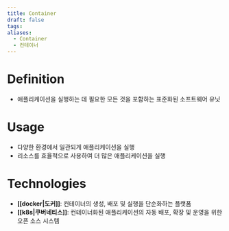 ```yaml
---
title: Container
draft: false
tags:
aliases:
  - Container
  - 컨테이너
---
```


# Definition
- 애플리케이션을 실행하는 데 필요한 모든 것을 포함하는 표준화된 소프트웨어 유닛

# Usage
- 다양한 환경에서 일관되게 애플리케이션을 실행
- 리소스를 효율적으로 사용하여 더 많은 애플리케이션을 실행

# Technologies
- **[[docker|도커]]**: 컨테이너의 생성, 배포 및 실행을 단순화하는 플랫폼
- **[[k8s|쿠버네티스]]**: 컨테이너화된 애플리케이션의 자동 배포, 확장 및 운영을 위한 오픈 소스 시스템
